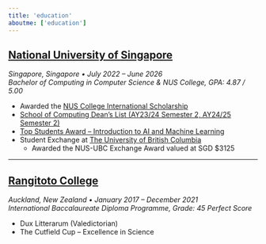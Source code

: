 ```yaml
---
title: 'education'
aboutme: ['education']
---
```


## <a href="https://nus.edu.sg/" class="redirect-link-title" target="_blank">National University of Singapore</a>
*Singapore, Singapore • July 2022 – June 2026*  
*Bachelor of Computing in Computer Science & NUS College, GPA: 4.87 / 5.00*

- Awarded the <a href="https://nuscollege.nus.edu.sg/admissions/scholarships-fees-aid/scholarships-and-financial-aid/" class="redirect-link" target="_blank">NUS College International Scholarship</a>
- <a href="https://credentials.nus.edu.sg/0745ee46-e58a-463d-aac8-dfce9b6cdb12" class="redirect-link" target="_blank">School of Computing Dean’s List (AY23/24 Semester 2, AY24/25 Semester 2)</a>
- <a href="https://credentials.nus.edu.sg/c7eba7b0-b8f7-48ba-b599-b609486dea5a" class="redirect-link" target="_blank">Top Students Award – Introduction to AI and Machine Learning</a>
- Student Exchange at <a href="https://www.ubc.ca/" class="redirect-link" target="_blank">The University of British Columbia</a>
  - Awarded the NUS-UBC Exchange Award valued at SGD $3125

<hr>

## <a href="https://www.rangitoto.school.nz/" class="redirect-link-title" target="_blank">Rangitoto College</a>
*Auckland, New Zealand • January 2017 – December 2021*  
*International Baccalaureate Diploma Programme, Grade: 45 Perfect Score*

- Dux Litterarum (Valedictorian)
- The Cutfield Cup – Excellence in Science